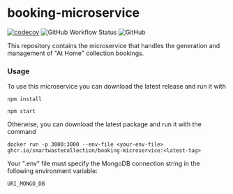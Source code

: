 # booking-microservice
[![codecov](https://codecov.io/gh/SmartWasteCollection/booking-microservice/branch/main/graph/badge.svg?token=956ZL89Z2E)](https://codecov.io/gh/SmartWasteCollection/booking-microservice)
![GitHub Workflow Status](https://img.shields.io/github/workflow/status/SmartWasteCollection/booking-microservice/Delivery%20and%20Deployment)
![GitHub](https://img.shields.io/github/license/SmartWasteCollection/booking-microservice)

This repository contains the microservice that handles the generation and management of "At Home" collection bookings.

### Usage
To use this microservice you can download the latest release and run it with
```
npm install

npm start
```

Otherwise, you can download the latest package and run it with the command
```
docker run -p 3000:3000 --env-file <your-env-file> ghcr.io/smartwastecollection/booking-microservice:<latest-tag>
```
Your ".env" file must specify the MongoDB connection string in the following environment variable:
```
URI_MONGO_DB
```
